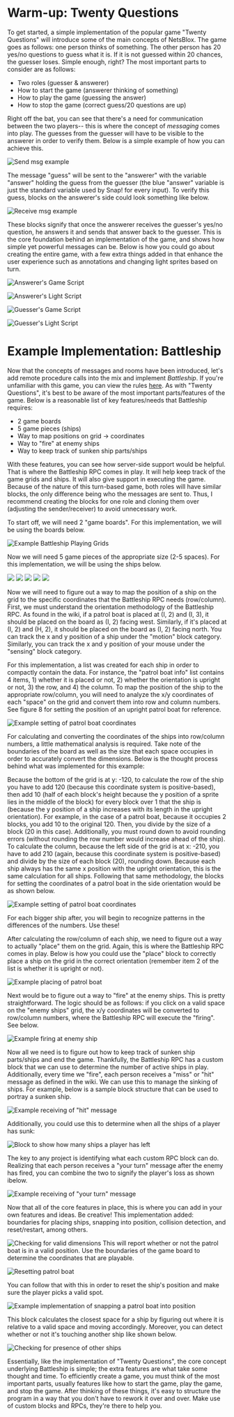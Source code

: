 # Warm-up: Twenty Questions

To get started, a simple implementation of the popular game "Twenty Questions" will introduce some of the main concepts of NetsBlox. The game goes as follows: one person thinks of something. The other person has 20 yes/no questions to guess what it is. If it is not guessed within 20 chances, the guesser loses. Simple enough, right? The most important parts to consider are as follows:

*   Two roles (guesser & answerer)
*   How to start the game (answerer thinking of something) 
*   How to play the game (guessing the answer) 
*   How to stop the game (correct guess/20 questions are up)

Right off the bat, you can see that there's a need for communication between the two players-- this is where the concept of _messaging_ comes into play. The guesses from the guesser will have to be visible to the answerer in order to verify them. Below is a simple example of how you can achieve this.

![Send msg example](screenshots/guess.PNG)

The message "guess" will be sent to the "answerer" with the variable "answer" holding the guess from the guesser (the blue "answer" variable is just the standard variable used by Snap! for every input). To verify this guess, blocks on the answerer's side could look something like below.

![Receive msg example](screenshots/answer.PNG)

These blocks signify that once the answerer receives the guesser's yes/no question, he answers it and sends that answer back to the guesser. This is the core foundation behind an implementation of the game, and shows how simple yet powerful messages can be. Below is how you could go about creating the entire game, with a few extra things added in that enhance the user experience such as annotations and changing light sprites based on turn.  

![Answerer's Game Script](screenshots/completeanswer.PNG)

![Answerer's Light Script](screenshots/completeanswer2.PNG)

![Guesser's Game Script](screenshots/completeguess.PNG)

![Guesser's Light Script](screenshots/completeguess2.PNG)

# Example Implementation: Battleship

Now that the concepts of messages and rooms have been introduced, let's add remote procedure calls into the mix and implement _Battleship_. If you're unfamiliar with this game, you can view the rules [here](http://www.hasbro.com/common/instruct/Battleship.PDF). As with "Twenty Questions", it's best to be aware of the most important parts/features of the game. Below is a reasonable list of key features/needs that Battleship requires:

*   2 game boards
*   5 game pieces (ships)
*   Way to map positions on grid -> coordinates
*   Way to "fire" at enemy ships
*   Way to keep track of sunken ship parts/ships

With these features, you can see how server-side support would be helpful. That is where the Battleship RPC comes in play. It will help keep track of the game grids and ships. It will also give support in executing the game. Because of the nature of this turn-based game, both roles will have similar blocks, the only difference being who the messages are sent to. Thus, I recommend creating the blocks for one role and cloning them over (adjusting the sender/receiver) to avoid unnecessary work.  

To start off, we will need 2 "game boards". For this implementation, we will be using the boards below.

![Example Battleship Playing Grids](screenshots/grid.PNG)

Now we will need 5 game pieces of the appropriate size (2-5 spaces). For this implementation, we will be using the ships below.

![](screenshots/patrol_svg.png) ![](screenshots/destroyersub_svg.png) ![](screenshots/destroyersub_svg.png) ![](screenshots/battleship_svg.png) ![](screenshots/aircraft_svg.png)

Now we will need to figure out a way to map the position of a ship on the grid to the specific coordinates that the Battleship RPC needs (row/column). First, we must understand the orientation methodology of the Battleship RPC. As found in the wiki, if a patrol boat is placed at (I, 2) and (I, 3), it should be placed on the board as (I, 2) facing west. Similarly, if it's placed at (I, 2) and (H, 2), it should be placed on the board as (I, 2) facing north. You can track the x and y position of a ship under the "motion" block category. Similarly, you can track the x and y position of your mouse under the "sensing" block category.  

For this implementation, a list was created for each ship in order to compactly contain the data. For instance, the "patrol boat info" list contains 4 items, 1) whether it is placed or not, 2) whether the orientation is upright or not, 3) the row, and 4) the column. To map the position of the ship to the appropriate row/column, you will need to analyze the x/y coordinates of each "space" on the grid and convert them into row and column numbers. See figure 8 for setting the position of an upright patrol boat for reference.

![Example setting of patrol boat coordinates](screenshots/upright.PNG)

For calculating and converting the coordinates of the ships into row/column numbers, a little mathematical analysis is required. Take note of the boundaries of the board as well as the size that each space occupies in order to accurately convert the dimensions. Below is the thought process behind what was implemented for this example:

Because the bottom of the grid is at y: -120, to calculate the row of the ship you have to add 120 (because this coordinate system is positive-based), then add 10 (half of each block's height because the y position of a sprite lies in the middle of the block) for every block over 1 that the ship is (because the y position of a ship increases with its length in the upright orientation). For example, in the case of a patrol boat, because it occupies 2 blocks, you add 10 to the original 120\. Then, you divide by the size of a block (20 in this case). Additionally, you must round down to avoid rounding errors (without rounding the row number would increase ahead of the ship). To calculate the column, because the left side of the grid is at x: -210, you have to add 210 (again, because this coordinate system is positive-based) and divide by the size of each block (20), rounding down. Because each ship always has the same x position with the upright orientation, this is the same calculation for all ships. Following that same methodology, the blocks for setting the coordinates of a patrol boat in the side orientation would be as shown below.

![Example setting of patrol boat coordinates](screenshots/side.PNG)

For each bigger ship after, you will begin to recognize patterns in the differences of the numbers. Use these!  

After calculating the row/column of each ship, we need to figure out a way to actually "place" them on the grid. Again, this is where the Battleship RPC comes in play. Below is how you could use the "place" block to correctly place a ship on the grid in the correct orientation (remember item 2 of the list is whether it is upright or not).

![Example placing of patrol boat](screenshots/place.PNG)

Next would be to figure out a way to "fire" at the enemy ships. This is pretty straightforward. The logic should be as follows: if you click on a valid space on the "enemy ships" grid, the x/y coordinates will be converted to row/column numbers, where the Battleship RPC will execute the "firing". See below.

![Example firing at enemy ship](screenshots/fire.PNG)

Now all we need is to figure out how to keep track of sunken ship parts/ships and end the game. Thankfully, the Battleship RPC has a custom block that we can use to determine the number of active ships in play. Additionally, every time we "fire", each person receives a "miss" or "hit" message as defined in the wiki. We can use this to manage the sinking of ships. For example, below is a sample block structure that can be used to portray a sunken ship.

![Example receiving of "hit" message](screenshots/hit.PNG)

Additionally, you could use this to determine when all the ships of a player has sunk:

![Block to show how many ships a player has left](screenshots/length.PNG)

The key to any project is identifying what each custom RPC block can do. Realizing that each person receives a "your turn" message after the enemy has fired, you can combine the two to signify the player's loss as shown ibelow.

![Example receiving of "your turn" message](screenshots/lost.PNG)

Now that all of the core features in place, this is where you can add in your own features and ideas. Be creative! This implementation added: boundaries for placing ships, snapping into position, collision detection, and reset/restart, among others.

![Checking for valid dimensions](screenshots/invalid.PNG)
This will report whether or not the patrol boat is in a valid position. Use the boundaries of the game board to determine the coordinates that are playable.

![Resetting patrol boat](screenshots/reset.PNG)

You can follow that with this in order to reset the ship's position and make sure the player picks a valid spot. 

![Example implementation of snapping a patrol boat into position](screenshots/snap.PNG)

This block calculates the closest space for a ship by figuring out where it is relative to a valid space and moving accordingly. Moreover, you can detect whether or not it's touching another ship like shown below.

![Checking for presence of other ships](screenshots/touching.PNG)

Essentially, like the implementation of "Twenty Questions", the core concept underlying Battleship is simple; the extra features are what take some thought and time. To efficiently create a game, you must think of the most important parts, usually features like how to start the game, play the game, and stop the game. After thinking of these things, it's easy to structure the program in a way that you don't have to rework it over and over. Make use of custom blocks and RPCs, they're there to help you.  

